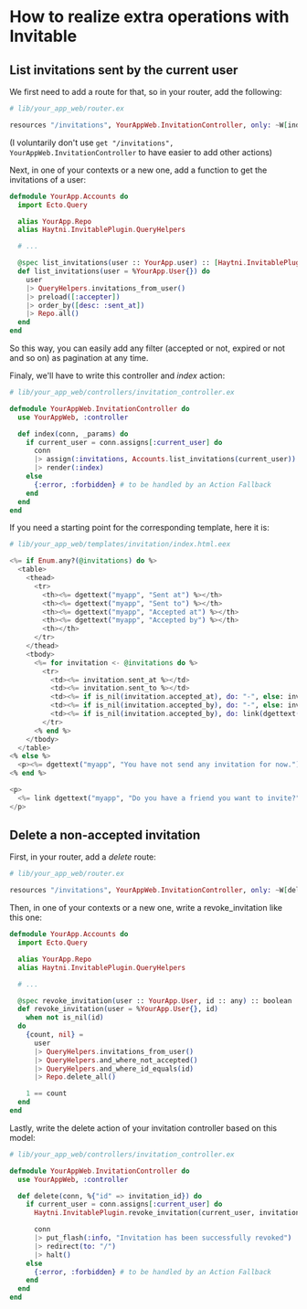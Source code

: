 # How to realize extra operations with Invitable

## List invitations sent by the current user

We first need to add a route for that, so in your router, add the following:

```elixir
# lib/your_app_web/router.ex

resources "/invitations", YourAppWeb.InvitationController, only: ~W[index]a
```

(I voluntarily don't use `get "/invitations", YourAppWeb.InvitationController` to have easier to add other actions)

Next, in one of your contexts or a new one, add a function to get the invitations of a user:

```elixir
defmodule YourApp.Accounts do
  import Ecto.Query

  alias YourApp.Repo
  alias Haytni.InvitablePlugin.QueryHelpers

  # ...

  @spec list_invitations(user :: YourApp.user) :: [Haytni.InvitablePlugin.invitation]
  def list_invitations(user = %YourApp.User{}) do
    user
    |> QueryHelpers.invitations_from_user()
    |> preload([:accepter])
    |> order_by([desc: :sent_at])
    |> Repo.all()
  end
end
```

So this way, you can easily add any filter (accepted or not, expired or not and so on) as pagination at any time.

Finaly, we'll have to write this controller and *index* action:

```elixir
# lib/your_app_web/controllers/invitation_controller.ex

defmodule YourAppWeb.InvitationController do
  use YourAppWeb, :controller

  def index(conn, _params) do
    if current_user = conn.assigns[:current_user] do
      conn
      |> assign(:invitations, Accounts.list_invitations(current_user))
      |> render(:index)
    else
      {:error, :forbidden} # to be handled by an Action Fallback
    end
  end
end
```

If you need a starting point for the corresponding template, here it is:

```eex
# lib/your_app_web/templates/invitation/index.html.eex

<%= if Enum.any?(@invitations) do %>
  <table>
    <thead>
      <tr>
        <th><%= dgettext("myapp", "Sent at") %></th>
        <th><%= dgettext("myapp", "Sent to") %></th>
        <th><%= dgettext("myapp", "Accepted at") %></th>
        <th><%= dgettext("myapp", "Accepted by") %></th>
        <th></th>
      </tr>
    </thead>
    <tbody>
      <%= for invitation <- @invitations do %>
        <tr>
          <td><%= invitation.sent_at %></td>
          <td><%= invitation.sent_to %></td>
          <td><%= if is_nil(invitation.accepted_at), do: "-", else: invitation.accepted_at %></td>
          <td><%= if is_nil(invitation.accepted_by), do: "-", else: invitation.accepter.name %></td>
          <td><%= if is_nil(invitation.accepted_by), do: link(dgettext("myapp", "Revoke"), to: Routes.invitation_path(@conn, :delete, invitation), method: :delete) %></td>
        </tr>
      <% end %>
    </tbody>
  </table>
<% else %>
  <p><%= dgettext("myapp", "You have not send any invitation for now.") %></p>
<% end %>

<p>
  <%= link dgettext("myapp", "Do you have a friend you want to invite?"), to: Routes.haytni_user_invitation_path(@conn, :new) %>
</p>
```

## Delete a non-accepted invitation

First, in your router, add a *delete* route:

```elixir
# lib/your_app_web/router.ex

resources "/invitations", YourAppWeb.InvitationController, only: ~W[delete]a
```

Then, in one of your contexts or a new one, write a revoke_invitation like this one:

```elixir
defmodule YourApp.Accounts do
  import Ecto.Query

  alias YourApp.Repo
  alias Haytni.InvitablePlugin.QueryHelpers

  # ...

  @spec revoke_invitation(user :: YourApp.User, id :: any) :: boolean
  def revoke_invitation(user = %YourApp.User{}, id)
    when not is_nil(id)
  do
    {count, nil} =
      user
      |> QueryHelpers.invitations_from_user()
      |> QueryHelpers.and_where_not_accepted()
      |> QueryHelpers.and_where_id_equals(id)
      |> Repo.delete_all()

    1 == count
  end
end
```

Lastly, write the delete action of your invitation controller based on this model:

```elixir
# lib/your_app_web/controllers/invitation_controller.ex

defmodule YourAppWeb.InvitationController do
  use YourAppWeb, :controller

  def delete(conn, %{"id" => invitation_id}) do
    if current_user = conn.assigns[:current_user] do
      Haytni.InvitablePlugin.revoke_invitation(current_user, invitation_id)

      conn
      |> put_flash(:info, "Invitation has been successfully revoked")
      |> redirect(to: "/")
      |> halt()
    else
      {:error, :forbidden} # to be handled by an Action Fallback
    end
  end
end
```
